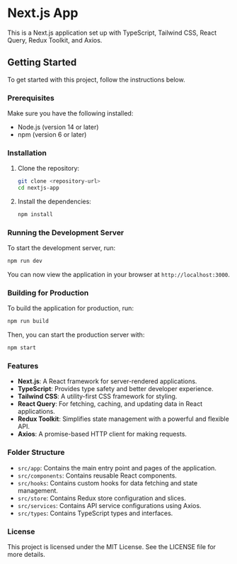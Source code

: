 # Next.js App

This is a Next.js application set up with TypeScript, Tailwind CSS, React Query, Redux Toolkit, and Axios.

## Getting Started

To get started with this project, follow the instructions below.

### Prerequisites

Make sure you have the following installed:

- Node.js (version 14 or later)
- npm (version 6 or later)

### Installation

1. Clone the repository:

   ```bash
   git clone <repository-url>
   cd nextjs-app
   ```

2. Install the dependencies:

   ```bash
   npm install
   ```

### Running the Development Server

To start the development server, run:

```bash
npm run dev
```

You can now view the application in your browser at `http://localhost:3000`.

### Building for Production

To build the application for production, run:

```bash
npm run build
```

Then, you can start the production server with:

```bash
npm start
```

### Features

- **Next.js**: A React framework for server-rendered applications.
- **TypeScript**: Provides type safety and better developer experience.
- **Tailwind CSS**: A utility-first CSS framework for styling.
- **React Query**: For fetching, caching, and updating data in React applications.
- **Redux Toolkit**: Simplifies state management with a powerful and flexible API.
- **Axios**: A promise-based HTTP client for making requests.

### Folder Structure

- `src/app`: Contains the main entry point and pages of the application.
- `src/components`: Contains reusable React components.
- `src/hooks`: Contains custom hooks for data fetching and state management.
- `src/store`: Contains Redux store configuration and slices.
- `src/services`: Contains API service configurations using Axios.
- `src/types`: Contains TypeScript types and interfaces.

### License

This project is licensed under the MIT License. See the LICENSE file for more details.